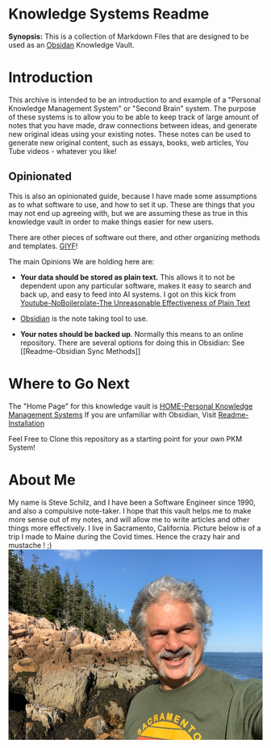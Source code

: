 
# Knowledge Systems Readme
**Synopsis:** This is a collection of Markdown Files that are designed to be used as an [Obsidan](https://obsidian.md/)  Knowledge Vault.

# Introduction
This archive is intended to be an introduction to and example of a "Personal Knowledge Management System" or "Second Brain" system.  The purpose of these systems is to allow you to be able to keep track of large amount of notes that you have made, draw connections between ideas, and generate new original ideas using your existing notes.  These notes can be used to generate new original content, such as essays, books, web articles, You Tube videos - whatever you like! 

## Opinionated
This is also an opinionated  guide, because I have made some assumptions as to what software to use, and how to set it up.   These are things that you may not end up agreeing with, but we are assuming these as true in this knowledge vault in order to make things easier for new users. 

There are other pieces of software out there, and other organizing methods and templates. [GIYF](https://letmegooglethat.com/?q=Personal+Knowledge+Management+Systems+)!


The main Opinions We are holding here are:

* **Your data should be stored as plain text.**  This allows it to not be dependent upon any particular software, makes it easy to search and back up, and easy to feed into AI systems.  I got on this kick from [Youtube-NoBoilerplate-The Unreasonable Effectiveness of Plain Text](https://www.youtube.com/watch?v=WgV6M1LyfNY&t=26s)
  
* [Obsidian](https://obsidian.md) is the note taking tool to use.
  
* **Your notes should be backed up**.  Normally this means to an online repository.  There are several options for doing this in Obsidian:   See [[Readme-Obsidian Sync Methods]]

# Where to Go Next

The "Home Page" for this knowledge vault is [HOME-Personal Knowledge Management Systems](./HOME-Personal%20Knowledge%20Management%20Systems.md)
If you are unfamiliar with Obsidian, Visit [Readme-Installation](./Readmes/Readme-Installation.md)


Feel Free to Clone this repository as a starting point for your own PKM System! 

# About Me
My name is Steve Schilz, and I have been a Software Engineer since 1990, and also a compulsive note-taker.  I hope that this vault helps me to make more sense out of my notes, and will allow me to write articles and other things more effectively.  I live in Sacramento, California.   Picture below is of a trip I made to Maine during the Covid times.   Hence the crazy hair and mustache ! ;) 
![Maine-Steve| centerImage| 400](./Files/Maine-Steve800x600.png)
